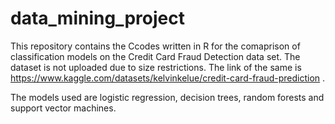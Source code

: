 # data_mining_project

This repository contains the Ccodes written in R for the comaprison of classification models on the Credit Card Fraud Detection data set. The dataset is not uploaded due to size restrictions. The link of the same is https://www.kaggle.com/datasets/kelvinkelue/credit-card-fraud-prediction .

The models used are logistic regression, decision trees, random forests and support vector machines.
